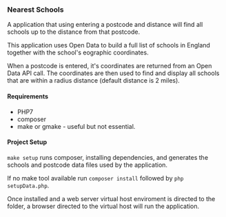 ### Nearest Schools

A application that using entering a postcode and distance will find all schools up to the distance from that postcode.

This application uses Open Data to build a full list of schools in England together with the school's eographic coordinates.

When a postcode is entered, it's coordinates are returned from an Open Data API call. The coordinates are then used to find and display all schools that are within a radius distance (default distance is 2 miles).

#### Requirements

* PHP7
* composer
* make or gmake - useful but not essential.

#### Project Setup

`make setup` runs composer, installing dependencies, and generates the schools and postcode data files used by the application.

If no make tool available run `composer install` followed by `php setupData.php`.

Once installed and a web server virtual host enviroment is directed to the folder, a browser directed to the virtual host will run the application.
